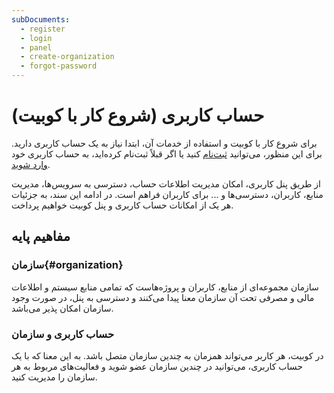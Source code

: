 ```yaml
---
subDocuments:
  - register
  - login
  - panel
  - create-organization
  - forgot-password
---
```


# حساب کاربری (شروع کار با کوبیت)

برای شروع کار با کوبیت و استفاده از خدمات آن، ابتدا نیاز به یک حساب کاربری دارید. برای این منظور، می‌توانید [ثبت‌نام](register) کنید یا اگر قبلاً ثبت‌نام کرده‌اید، به حساب کاربری خود [وارد شوید](login).

از طریق پنل کاربری، امکان مدیریت اطلاعات حساب، دسترسی به سرویس‌ها، مدیریت منابع، کاربران، دسترسی‌ها و ... برای کاربران فراهم است. در ادامه این سند، به جزئیات هر یک از امکانات حساب کاربری و پنل کوبیت خواهیم پرداخت.

## مفاهیم پایه

### سازمان{#organization}

سازمان مجموعه‌ای از منابع، کاربران و پروژه‌هاست که تمامی منابع سیستم و اطلاعات مالی و مصرفی تحت آن سازمان معنا پیدا می‌کنند و دسترسی به پنل، در صورت وجود سازمان امکان پذیر می‌باشد.

### حساب کاربری و سازمان

در کوبیت، هر کاربر می‌تواند همزمان به چندین سازمان متصل باشد. به این معنا که با یک حساب کاربری، می‌توانید در چندین سازمان عضو شوید و فعالیت‌های مربوط به هر سازمان را مدیریت کنید.
